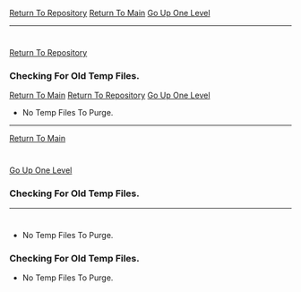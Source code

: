 [Return To Repository](https://github.com/DigitalWarrior/piholeparser/)
[Return To Main](https://github.com/DigitalWarrior/piholeparser/blob/master/RecentRunLogs/Mainlog.md)
[Go Up One Level](https://github.com/DigitalWarrior/piholeparser/blob/master/RecentRunLogs/TopLevelScripts/10-Running-Initial-Tasks.md)
____________________________________
# 
[Return To Repository](https://github.com/DigitalWarrior/piholeparser/)
### Checking For Old Temp Files.
[Return To Main](https://github.com/DigitalWarrior/piholeparser/blob/master/RecentRunLogs/Mainlog.md)
[Return To Repository](https://github.com/DigitalWarrior/piholeparser/)
[Go Up One Level](https://github.com/DigitalWarrior/piholeparser/blob/master/RecentRunLogs/TopLevelScripts/10-Running-Initial-Tasks.md)
* No Temp Files To Purge.
____________________________________
[Return To Main](https://github.com/DigitalWarrior/piholeparser/blob/master/RecentRunLogs/Mainlog.md)
# 
[Go Up One Level](https://github.com/DigitalWarrior/piholeparser/blob/master/RecentRunLogs/TopLevelScripts/10-Running-Initial-Tasks.md)
### Checking For Old Temp Files.
____________________________________
# 
* No Temp Files To Purge.
### Checking For Old Temp Files.
* No Temp Files To Purge.

